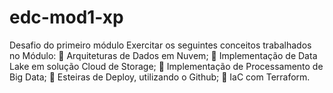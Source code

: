 # edc-mod1-xp
Desafio do primeiro módulo
Exercitar os seguintes conceitos trabalhados no Módulo:
 Arquiteturas de Dados em Nuvem;
 Implementação de Data Lake em solução Cloud de Storage;
 Implementação de Processamento de Big Data;
 Esteiras de Deploy, utilizando o Github;
 IaC com Terraform.
